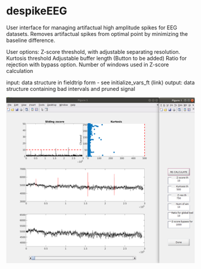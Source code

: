 # despikeEEG
User interface for managing artifactual high amplitude spikes for EEG datasets.
Removes artifactual spikes from optimal point by minimizing the baseline difference.

User options:
Z-score threshold, with adjustable separating resolution.
Kurtosis threshold
Adjustable buffer length (Button to be added)
Ratio for rejection with bypass option.
Number of windows used in Z-score calculation

input: data structure in fieldtrip form - see initialize_vars_ft (link)
output: data structure containing bad intervals and pruned signal


![Computing in the GUI app image](https://raw.githubusercontent.com/tommivayrynen1/despikeEEG/master/screenshot.png)
